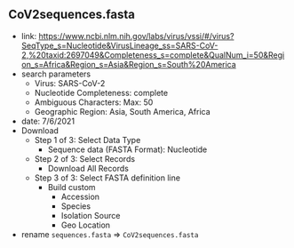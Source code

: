 ## CoV2sequences.fasta
- link: https://www.ncbi.nlm.nih.gov/labs/virus/vssi/#/virus?SeqType_s=Nucleotide&VirusLineage_ss=SARS-CoV-2,%20taxid:2697049&Completeness_s=complete&QualNum_i=50&Region_s=Africa&Region_s=Asia&Region_s=South%20America
- search parameters
    - Virus: SARS-CoV-2
    - Nucleotide Completeness: complete
    - Ambiguous Characters: Max: 50
    - Geographic Region: Asia, South America, Africa
- date: 7/6/2021
- Download
    - Step 1 of 3: Select Data Type
        - Sequence data (FASTA Format): Nucleotide
    - Step 2 of 3: Select Records
        - Download All Records
    - Step 3 of 3: Select FASTA definition line
        - Build custom
            - Accession
            - Species
            - Isolation Source
            - Geo Location
- rename `sequences.fasta` => `CoV2sequences.fasta`